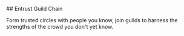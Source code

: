 ## Entrust Guild Chain

Form trusted circles with people you know, join guilds to harness the strengths of the crowd you don't yet know.  

